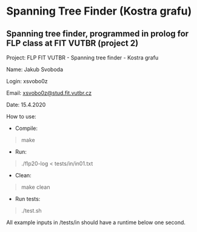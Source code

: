 Spanning Tree Finder (Kostra grafu)
==================


## Spanning tree finder, programmed in prolog for FLP class at FIT VUTBR (project 2)

Project: FLP FIT VUTBR - Spanning tree finder - Kostra grafu

Name: Jakub Svoboda 

Login: xsvobo0z

Email: xsvobo0z@stud.fit.vutbr.cz

Date: 15.4.2020
 
How to use: 
* 	Compile:  
>   make
* 	Run: 	
>	./flp20-log < tests/in/in01.txt 		
*	Clean: 		
> make clean
*   Run tests:
> ./test.sh

All example inputs in /tests/in should have a runtime below one second.